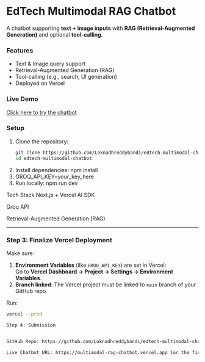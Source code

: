 # EdTech Multimodal RAG Chatbot

A chatbot supporting **text + image inputs** with **RAG (Retrieval-Augmented Generation)** and optional **tool-calling**.

### Features
- Text & Image query support
- Retrieval-Augmented Generation (RAG)
- Tool-calling (e.g., search, UI generation)
- Deployed on Vercel

### Live Demo
[Click here to try the chatbot](https://multimodal-rag-chatbot-7eqp-git-main-loknadh-reddys-projects.vercel.app)

### Setup
1. Clone the repository:
   ```bash
   git clone https://github.com/Loknadhreddybandi/edtech-multimodal-chatbot.git
   cd edtech-multimodal-chatbot
2. Install dependencies:
  npm install
3. GROQ_API_KEY=your_key_here
4. Run locally:
   npm run dev

Tech Stack
Next.js + Vercel AI SDK

Groq API

Retrieval-Augmented Generation (RAG)


---

### **Step 3: Finalize Vercel Deployment**
Make sure:
1. **Environment Variables** (like `GROQ_API_KEY`) are set in Vercel:  
   Go to **Vercel Dashboard → Project → Settings → Environment Variables**.
2. **Branch linked**: The Vercel project must be linked to `main` branch of your GitHub repo.  

Run:
```bash
vercel --prod

Step 4: Submission


GitHub Repo: https://github.com/Loknadhreddybandi/edtech-multimodal-chatbot

Live Chatbot URL: https://multimodal-rag-chatbot.vercel.app (or the final prod URL from Step 3)





